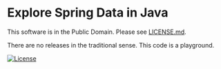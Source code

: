 # Explore Spring Data in Java

This software is in the Public Domain.  Please see [LICENSE.md](LICENSE.md).

There are no releases in the traditional sense.  This code is a playground.

[![License](https://img.shields.io/badge/license-PD-blue.svg?style=flat)](http://unlicense.org)
